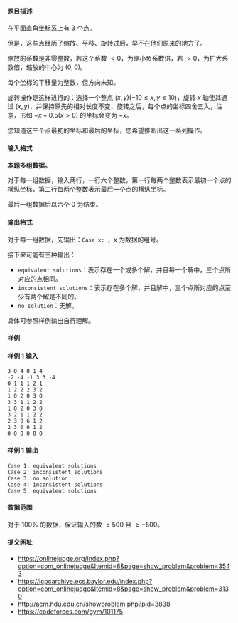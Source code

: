 #### 题目描述
在平面直角坐标系上有 $3$ 个点。

但是，这些点经历了缩放、平移、旋转过后，早不在他们原来的地方了。

缩放的系数是非零整数，若这个系数 $<0$，为缩小负系数倍，若 $>0$，为扩大系数倍，缩放的中心为 $(0,0)$。

每个坐标的平移量为整数，但方向未知。

旋转操作是这样进行的：选择一个整点 $(x,y)(-10\le x,y\le 10)$，旋转 $x$ 轴使其通过 $(x,y)$，并保持原先的相对长度不变，旋转之后，每个点的坐标四舍五入，注意，形如 $-x+0.5(x>0)$ 的坐标会变为 $-x$。

您知道这三个点最初的坐标和最后的坐标，您希望推断出这一系列操作。
#### 输入格式
**本题多组数据。**

对于每一组数据，输入两行，一行六个整数，第一行每两个整数表示最初一个点的横纵坐标，第二行每两个整数表示最后一个点的横纵坐标。

最后一组数据后以六个 $0$ 为结束。
#### 输出格式
对于每一组数据，先输出：`Case x: `，$x$ 为数据的组号。

接下来可能有三种输出：
- `equivalent solutions`：表示存在一个或多个解，并且每一个解中，三个点所对应的点相同。
- `inconsistent solutions`：表示存在多个解，并且解中，三个点所对应的点至少有两个解是不同的。
- `no solution`：无解。

具体可参照样例输出自行理解。
#### 样例
#### 样例 1 输入
```
3 0 4 0 1 4
-2 -4 -1 3 3 -4
0 1 1 1 2 1
1 2 2 2 3 2
1 0 2 0 3 0
3 3 1 1 2 2
1 0 2 0 3 0
3 2 1 1 2 2
2 3 0 6 1 2
2 3 0 6 1 2
0 0 0 0 0 0
```
#### 样例 1 输出
```
Case 1: equivalent solutions
Case 2: inconsistent solutions
Case 3: no solution
Case 4: inconsistent solutions
Case 5: equivalent solutions
```
#### 数据范围
对于 $100\%$ 的数据，保证输入的数 $\le 500$ 且 $\ge -500$。
#### 提交网址
- https://onlinejudge.org/index.php?option=com_onlinejudge&Itemid=8&page=show_problem&problem=3543
- https://icpcarchive.ecs.baylor.edu/index.php?option=com_onlinejudge&Itemid=8&page=show_problem&problem=3130
- http://acm.hdu.edu.cn/showproblem.php?pid=3838
- https://codeforces.com/gym/101175
